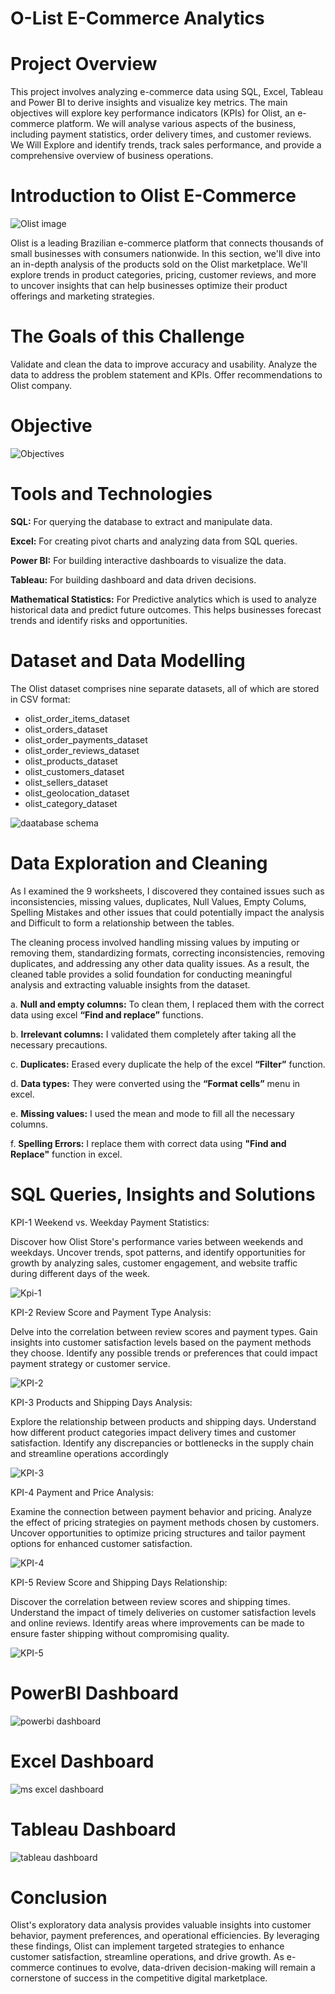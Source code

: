 # O-List E-Commerce Analytics
# Project Overview

This project involves analyzing e-commerce data using SQL, Excel, Tableau and Power BI to derive insights and visualize key metrics. The main objectives will explore key performance indicators (KPIs) for Olist, an e-commerce platform. We will analyse various aspects of the business, including payment statistics, order delivery times, and customer reviews.
We Will Explore and identify trends, track sales performance, and provide a comprehensive overview of business operations.

# Introduction to Olist E-Commerce
![Olist image](https://github.com/user-attachments/assets/4234099b-a7ff-4234-943a-1ad4db79f3df)

Olist is a leading Brazilian e-commerce platform that connects thousands of small businesses with consumers nationwide. In this section, we'll dive into an in-depth analysis of the products sold on the Olist marketplace. We'll explore trends in product categories, pricing, customer reviews, and more to uncover insights that can help businesses optimize their product offerings and marketing strategies.

# The Goals of this Challenge
Validate and clean the data to improve accuracy and usability.
Analyze the data to address the problem statement and KPIs.
Offer recommendations to Olist company.

# Objective

![Objectives](https://github.com/user-attachments/assets/76a8108f-0947-4ebe-b07a-c06a149558a7)

# Tools and Technologies

**SQL:** For querying the database to extract and manipulate data.

**Excel:** For creating pivot charts and analyzing data from SQL queries.

**Power BI:** For building interactive dashboards to visualize the data.

**Tableau:** For building dashboard and data driven decisions.

**Mathematical Statistics:** For Predictive analytics which is used to analyze historical data and predict future outcomes. This helps businesses forecast trends and identify risks and opportunities. 

# Dataset and Data Modelling
The Olist dataset comprises nine separate datasets, all of which are stored in CSV format:

- olist_order_items_dataset
- olist_orders_dataset
- olist_order_payments_dataset
- olist_order_reviews_dataset
- olist_products_dataset
- olist_customers_dataset
- olist_sellers_dataset
- olist_geolocation_dataset
- olist_category_dataset

![daatabase schema](https://github.com/user-attachments/assets/9d70f998-4165-4c03-9eae-2ca5320e49dd)



# Data Exploration and Cleaning
As I examined the 9 worksheets, I discovered they contained issues such as
inconsistencies, missing values, duplicates, Null Values, Empty Colums, Spelling Mistakes and other issues that could potentially impact the analysis and Difficult to form a relationship between the tables.

The cleaning process involved handling missing values by imputing or removing them, standardizing formats, correcting inconsistencies, removing duplicates, and addressing any other data quality issues. As a result, the cleaned table provides a solid foundation for conducting meaningful analysis and extracting valuable insights from the dataset.

a. **Null and empty columns:** To clean them, I replaced them with the correct data using excel **“Find and replace”** functions.

b. **Irrelevant columns:** I validated them completely after taking all the necessary precautions.

c. **Duplicates:** Erased every duplicate the help of the excel **“Filter”** function.

d. **Data types:** They were converted using the **“Format cells”** menu in excel.

e. **Missing values:** I used the mean and mode to fill all the necessary columns.

f. **Spelling Errors:** I replace them with correct data using **"Find and Replace"** function in excel.

# SQL Queries, Insights and Solutions

KPI-1 Weekend vs. Weekday Payment Statistics:

Discover how Olist Store's performance varies between weekends and weekdays. Uncover trends, spot patterns, and identify opportunities for growth by analyzing sales, customer engagement, and website traffic during different days of the week.

![Kpi-1 ](https://github.com/user-attachments/assets/43ded4b9-3584-493f-b14d-5123d35fdcd3)


KPI-2 Review Score and Payment Type Analysis:

Delve into the correlation 
between review scores and payment types. Gain insights into customer satisfaction levels based on the payment methods they choose. Identify any possible trends or preferences that could impact payment strategy or customer service.

![KPI-2](https://github.com/user-attachments/assets/a7667669-86b0-402a-8e36-2ff522911b6c)

 
KPI-3 Products and Shipping Days Analysis:

Explore the relationship between products and shipping days. Understand how different product categories impact delivery times and customer satisfaction. Identify any discrepancies or bottlenecks in the supply chain and streamline operations accordingly

![KPI-3](https://github.com/user-attachments/assets/1f8e565c-b23c-451d-9a0d-66ef0092267c)

KPI-4  Payment and Price Analysis:

Examine the connection between payment behavior and pricing. Analyze the effect of pricing strategies on payment methods chosen by customers. Uncover opportunities to optimize pricing structures and tailor payment options for enhanced customer satisfaction.

![KPI-4](https://github.com/user-attachments/assets/14272fed-649a-44dd-983a-45c0b9b73651)

KPI-5 Review Score and Shipping Days Relationship:

Discover the correlation between review scores and shipping times. Understand the impact of timely deliveries on customer satisfaction levels and online reviews. Identify areas where improvements can be made to ensure faster shipping without compromising quality.

![KPI-5](https://github.com/user-attachments/assets/c0419c9f-1b72-41f5-92f2-734ea027ae2f)

# PowerBI Dashboard

![powerbi dashboard](https://github.com/user-attachments/assets/169572f7-6c34-4998-abb3-91ead3425152)

# Excel Dashboard

![ms excel dashboard](https://github.com/user-attachments/assets/e563a1fe-ec3d-4445-be79-e0706883c9d5)

# Tableau Dashboard

![tableau dashboard](https://github.com/user-attachments/assets/f2850cef-8c40-4e53-a039-4cd4fde1961e)

# Conclusion

Olist's exploratory data analysis provides valuable insights into customer behavior, payment preferences, and operational efficiencies. By leveraging these findings, Olist can implement targeted strategies to enhance customer satisfaction, streamline operations, and drive growth. As e-commerce continues to evolve, data-driven decision-making will remain a cornerstone of success in the competitive digital marketplace.


